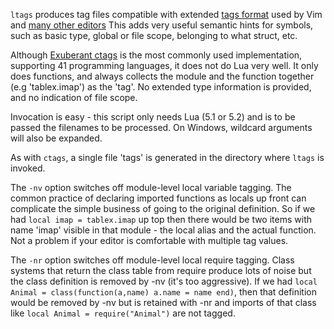`ltags` produces tag files compatible with extended [tags format](http://ctags.sourceforge.net/FORMAT)
used by Vim and [many other editors](http://en.wikipedia.org/wiki/Ctags#Editors_that_support_ctags)
This adds very useful semantic hints for symbols, such as basic type, global or file scope, belonging to what
struct, etc.

Although [Exuberant ctags](http://ctags.sourceforge.net/) is the most commonly used implementation, supporting
41 programming languages, it does not do Lua very well.  It only does functions, and always collects the module
and the function together (e.g 'tablex.imap') as the 'tag'.  No extended type information is provided, and no
indication of file scope.

Invocation is easy - this script only needs Lua (5.1 or 5.2) and is to be passed the filenames to be processed.
On Windows, wildcard arguments will also be expanded.

As with `ctags`, a single file 'tags' is generated in the directory where `ltags` is invoked.

The `-nv` option switches off module-level local variable tagging. 
The common practice of declaring imported functions as locals up front can complicate 
the simple business of going to the original definition.  So if we had `local imap = tablex.imap` up
top then there would be two items with name 'imap' visible in that module - the local alias
and the actual function.  Not a problem if your editor is comfortable with multiple tag values.

The `-nr` option switches off module-level local require tagging.
Class systems that return the class table from require produce lots of noise but the class definition is
removed by -nv (it's too aggressive). If we had `local Animal = class(function(a,name) a.name = name end)`,
then that definition would be removed by -nv but is retained with -nr and imports of that class like `local
Animal = require("Animal")` are not tagged.
